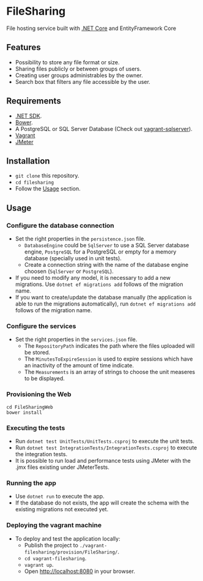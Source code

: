 # FileSharing
File hosting service built with [.NET Core](https://dotnet.github.io) and EntityFramework Core

## Features

* Possibility to store any file format or size.
* Sharing files publicly or between groups of users.
* Creating user groups administrables by the owner.
* Search box that filters any file accessible by the user.

## Requirements

* [.NET SDK](https://www.microsoft.com/net/learn/get-started/).
* [Bower](https://bower.io).
* A PostgreSQL or SQL Server Database (Check out [vagrant-sqlserver](https://github.com/VidelaRosa/vagrant-sqlserver)).
* [Vagrant](https://www.vagrantup.com/downloads.html)
* [JMeter](http://jmeter.apache.org)

## Installation

* `git clone` this repository.
* `cd filesharing`
* Follow the [Usage](#usage) section.

## Usage

### Configure the database connection

* Set the right properties in the `persistence.json` file.
  * `DatabaseEngine` could be `SqlServer` to use a SQL Server database engine, `PostgreSQL` for a PostgreSQL or empty for a memory database (specially used in unit tests).
  * Create a connection string with the name of the database engine choosen (`SqlServer` or `PostgreSQL`).
* If you need to modify any model, it is necessary to add a new migrations. Use `dotnet ef migrations add` follows of the migration name.
* If you want to create/update the database manually (the application is able to run the migrations automatically), run `dotnet ef migrations add` follows of the migration name.
 
### Configure the services

* Set the right properties in the `services.json` file.
  * The `RepositoryPath` indicates the path where the files uploaded will be stored.
  * The `MinutesToExpireSession` is used to expire sessions which have an inactivity of the amount of time indicate.
  * The `Measurements` is an array of strings to choose the unit measeres to be displayed.
  
### Provisioning the Web

```
cd FileSharingWeb
bower install
```

### Executing the tests

* Run `dotnet test UnitTests/UnitTests.csproj` to execute the unit tests.
* Run `dotnet test IntegrationTests/IntegrationTests.csproj` to execute the integration tests.
* It is possible to run load and performance tests using JMeter with the .jmx files existing under JMeterTests.

### Running the app

* Use `dotnet run` to execute the app.
* If the database do not exists, the app will create the schema with the existing migrations not executed yet.

### Deploying the vagrant machine

* To deploy and test the application locally:
  * Publish the project to `./vagrant-filesharing/provision/FileSharing/`.
  * `cd vagrant-filesharing`.
  * `vagrant up`.
  * Open [http://localhost:8080](http://localhost:8080) in your browser.
